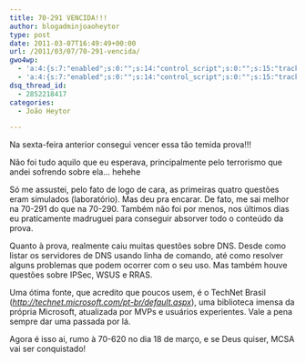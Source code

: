 ```yaml
---
title: 70-291 VENCIDA!!!
author: blogadminjoaoheytor
type: post
date: 2011-03-07T16:49:49+00:00
url: /2011/03/07/70-291-vencida/
gwo4wp:
  - 'a:4:{s:7:"enabled";s:0:"";s:14:"control_script";s:0:"";s:15:"tracking_script";s:0:"";s:17:"conversion_script";s:0:"";}'
  - 'a:4:{s:7:"enabled";s:0:"";s:14:"control_script";s:0:"";s:15:"tracking_script";s:0:"";s:17:"conversion_script";s:0:"";}'
dsq_thread_id:
  - 2852218417
categories:
  - João Heytor

---
```

Na sexta-feira anterior consegui vencer essa tão temida prova!!!

Não foi tudo aquilo que eu esperava, principalmente pelo terrorismo que andei sofrendo sobre ela&#8230; hehehe

Só me assustei, pelo fato de logo de cara, as primeiras quatro questões eram simulados (laboratório). Mas deu pra encarar. De fato, me sai melhor na 70-291 do que na 70-290. Também não foi por menos, nos últimos dias eu praticamente madruguei para conseguir absorver todo o conteúdo da prova.

Quanto à prova, realmente caiu muitas questões sobre DNS. Desde como listar os servidores de DNS usando linha de comando, até como resolver alguns problemas que podem ocorrer com o seu uso. Mas também houve questões sobre IPSec, WSUS e RRAS.

Uma ótima fonte, que acredito que poucos usem, é o TechNet Brasil (<a href="http://technet.microsoft.com/pt-br/default.aspx" target="_blank"><em>http://technet.microsoft.com/pt-br/default.aspx</em></a>), uma biblioteca imensa da própria Microsoft, atualizada por MVPs e usuários experientes. Vale a pena sempre dar uma passada por lá.

Agora é isso ai, rumo à 70-620 no dia 18 de março, e se Deus quiser, MCSA vai ser conquistado!